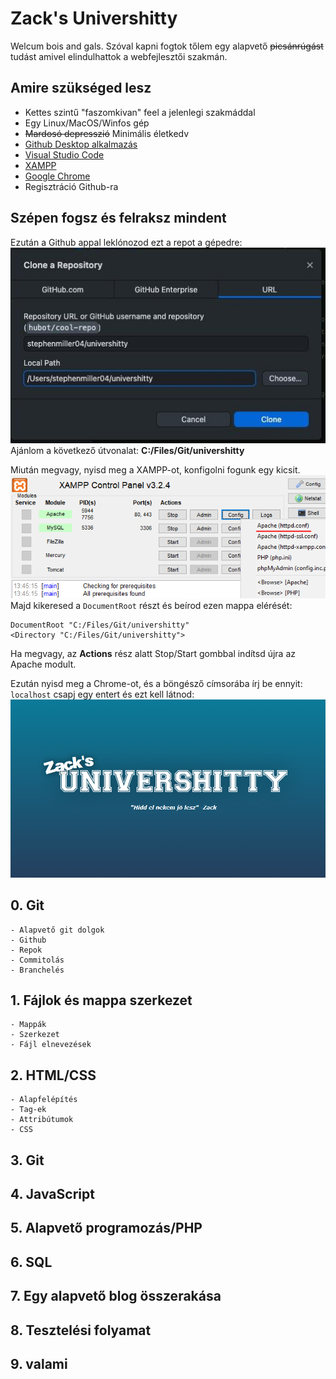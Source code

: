 # Zack's Univershitty
Welcum bois and gals. Szóval kapni fogtok tőlem egy alapvető ~~picsánrúgást~~ tudást amivel elindulhattok a webfejlesztői szakmán.

## Amire szükséged lesz
- Kettes szintű "faszomkivan" feel a jelenlegi szakmáddal
- Egy Linux/MacOS/Winfos gép
- ~~Mardosó depresszió~~ Minimális életkedv
- [Github Desktop alkalmazás](https://desktop.github.com)
- [Visual Studio Code](https://code.visualstudio.com/download)
- [XAMPP](https://www.apachefriends.org/download.html)
- [Google Chrome](https://www.google.com/chrome/)
- Regisztráció Github-ra

## Szépen fogsz és felraksz mindent
Ezután a Github appal leklónozod ezt a repot a gépedre:
![git](docs/img/git.jpg "git")
Ajánlom a következő útvonalat: __C:/Files/Git/univershitty__

Miután megvagy, nyisd meg a XAMPP-ot, konfigolni fogunk egy kicsit.
![httpdconf](docs/img/httpdconf.png "httpdconf")
<br>Majd kikeresed a `DocumentRoot` részt és beírod ezen mappa elérését:
```
DocumentRoot "C:/Files/Git/univershitty"
<Directory "C:/Files/Git/univershitty">
```

Ha megvagy, az __Actions__ rész alatt Stop/Start gombbal indítsd újra az Apache modult.

Ezután nyisd meg a Chrome-ot, és a böngésző címsorába írj be ennyit: `localhost` csapj egy entert és ezt kell látnod:
![univershitty](docs/img/univershitty.png "univershitty")

## 0. Git
    - Alapvető git dolgok
    - Github
    - Repok
    - Commitolás
    - Branchelés
## 1. Fájlok és mappa szerkezet
    - Mappák
    - Szerkezet
    - Fájl elnevezések
## 2. HTML/CSS
    - Alapfelépítés
    - Tag-ek
    - Attribútumok
    - CSS
## 3. Git

## 4. JavaScript

## 5. Alapvető programozás/PHP

## 6. SQL

## 7. Egy alapvető blog összerakása

## 8. Tesztelési folyamat

## 9. valami